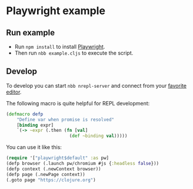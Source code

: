 # Playwright example

## Run example

- Run `npm install` to install
[Playwright](https://playwright.dev/).
- Then run `nbb example.cljs` to execute the script.

## Develop

To develop you can start `nbb nrepl-server` and connect from your [favorite
editor](https://github.com/borkdude/nbb#nrepl).

The following macro is quite helpful for REPL development:

``` clojure
(defmacro defp
    "Define var when promise is resolved"
    [binding expr]
    `(-> ~expr (.then (fn [val]
                        (def ~binding val)))))
```

You can use it like this:

``` clojure
(require '["playwright$default" :as pw]
(defp browser (.launch pw/chromium #js {:headless false}))
(defp context (.newContext browser))
(defp page (.newPage context))
(.goto page "https://clojure.org")
```
